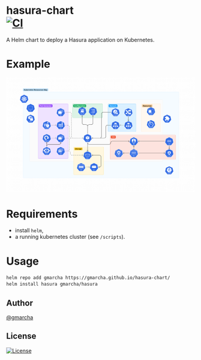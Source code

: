 # hasura-chart <br> [![CI](https://github.com/gmarcha/hasura-chart/actions/workflows/ci.yaml/badge.svg)](https://github.com/gmarcha/hasura-chart/actions/workflows/ci.yaml)

A Helm chart to deploy a Hasura application on Kubernetes.

# Example

[![Landing page](.github/assets/kubernetes-resources.png)](https://gmarcha.com)

# Requirements

- install `helm`,
- a running kubernetes cluster (see `/scripts`).

# Usage

```bash
helm repo add gmarcha https://gmarcha.github.io/hasura-chart/
helm install hasura gmarcha/hasura
```

## Author

[@gmarcha](https://github.com/gmarcha)

## License

[![License](https://img.shields.io/badge/License-Apache_2.0-blue.svg)](https://opensource.org/licenses/Apache-2.0)
